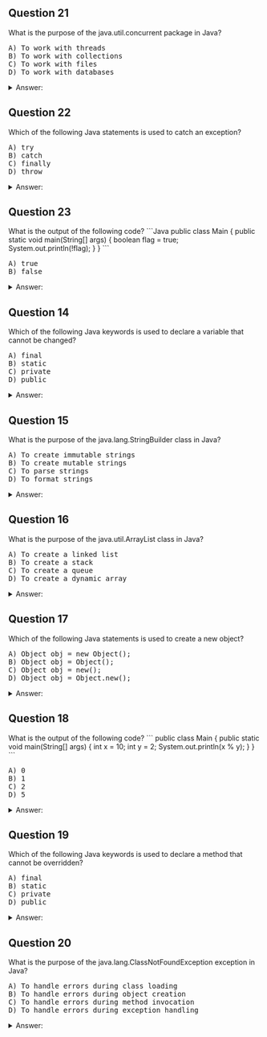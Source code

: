 <h2>Question 21</h2>
What is the purpose of the java.util.concurrent package in Java?
<pre>
A) To work with threads
B) To work with collections
C) To work with files
D) To work with databases
</pre>

<details>
  <summary>Answer:</summary>
  
A) To work with threads
</details>

<h2>Question 22</h2>
Which of the following Java statements is used to catch an exception?
<pre>
A) try
B) catch
C) finally
D) throw
</pre>

<details>
  <summary>Answer:</summary>
  
B) catch
</details>

<h2>Question 23</h2>
What is the output of the following code?
```Java
public class Main {
  public static void main(String[] args) {
    boolean flag = true;
    System.out.println(!flag);
  }
}
```
<pre>
A) true
B) false
</pre>

<details>
<summary>Answer:</summary>

B) false
</details>

<h2>Question 14</h2>
Which of the following Java keywords is used to declare a variable that cannot be changed?
<pre>
A) final
B) static
C) private
D) public
</pre>

<details>
<summary>Answer:</summary>

A) final
</details>

<h2>Question 15</h2>
What is the purpose of the java.lang.StringBuilder class in Java?
<pre>
A) To create immutable strings
B) To create mutable strings
C) To parse strings
D) To format strings
</pre>

<details>
<summary>Answer:</summary>

B) To create mutable strings
</details>

<h2>Question 16</h2>
What is the purpose of the java.util.ArrayList class in Java?
<pre>
A) To create a linked list
B) To create a stack
C) To create a queue
D) To create a dynamic array
</pre>

<details>
<summary>Answer:</summary>

D) To create a dynamic array
</details>

<h2>Question 17</h2>
Which of the following Java statements is used to create a new object?
<pre>
A) Object obj = new Object();
B) Object obj = Object();
C) Object obj = new();
D) Object obj = Object.new();
</pre>

<details>
<summary>Answer:</summary>

A) Object obj = new Object();
</details>

<h2>Question 18</h2>
What is the output of the following code?
```
public class Main {
  public static void main(String[] args) {
    int x = 10;
    int y = 2;
    System.out.println(x % y);
  }
}
```
<pre>
A) 0
B) 1
C) 2
D) 5
</pre>

<details>
<summary>Answer:</summary>

A) He
</details>

<h2>Question 19</h2>
Which of the following Java keywords is used to declare a method that cannot be overridden?
<pre>
A) final
B) static
C) private
D) public
</pre>

<details>
<summary>Answer:</summary>

A) final
</details>

<h2>Question 20</h2>
What is the purpose of the java.lang.ClassNotFoundException exception in Java?
<pre>
A) To handle errors during class loading
B) To handle errors during object creation
C) To handle errors during method invocation
D) To handle errors during exception handling
</pre>

<details>
<summary>Answer:</summary>

 A) To handle errors during class loading
</details>